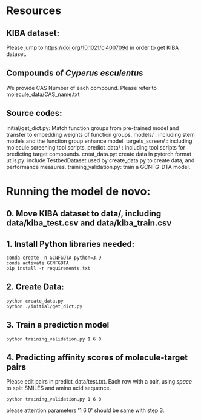 # Resources
## KIBA dataset:
Please jump to https://doi.org/10.1021/ci400709d in order to get KIBA dataset.
## Compounds of _Cyperus esculentus_
We provide CAS Number of each compound. Please refer to molecule_data/CAS_name.txt

## Source codes:
initial/get_dict.py: Match function groups from pre-trained model and transfer to embedding weights of function groups.
models/ : including stem models and the function group enhance model.
targets_screen/ : including molecule screening tool scripts.
predict_data/ : including tool scripts for predicting target compounds.
creat_data.py: create data in pytorch format
utils.py: include TestbedDataset used by create_data.py to create data, and performance measures.
training_validation.py: train a GCNFG-DTA model.

# Running the model de novo: 
## 0. Move KIBA dataset to data/, including data/kiba_test.csv and data/kiba_train.csv

## 1. Install Python libraries needed:

```
conda create -n GCNFGDTA python=3.9
conda activate GCNFGDTA
pip install -r requirements.txt
```

## 2. Create Data:
```
python create_data.py
python ./initial/get_dict.py
```

## 3. Train a prediction model
```
python training_validation.py 1 6 0
```

## 4. Predicting affinity scores of molecule-target pairs 
Please edit pairs in predict_data/test.txt. Each row with a pair, using _space_ to split SMILES and amino acid sequence. 
```
python training_validation.py 1 6 0
```
please attention parameters '1 6 0' should be same with step 3.